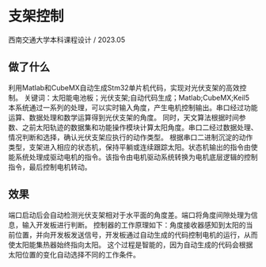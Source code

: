 # 支架控制  
西南交通大学本科课程设计 / 2023.05  

## 做了什么  
利用Matlab和CubeMX自动生成Stm32单片机代码，实现对光伏支架的高效控制。
关键词：太阳能电池板；光伏支架;自动代码生成；Matlab;CubeMX;Keil5
本系统通过一系列的处理，可以实时输入角度，产生电机控制输出。串口经过功能运算、数据处理和数学运算得到光伏支架的角度。
同时，天文算法根据时间参数、之前太阳轨迹的数据集和功能操作模块计算太阳角度。串口二经过数据处理、情况判断和选择，确认光伏支架应执行的动作类型。
根据串口二进制沉淀的动作类型，支架进入相应的状态机，保持平躺或连续跟踪太阳。状态机输出的指令由使能系统处理成驱动电机的指令。该指令由电机驱动系统转换为电机底层逻辑的控制指令，最后控制电机转动。

## 效果  
端口启动后会自动检测光伏支架相对于水平面的角度差。端口将角度间隙处理为信息，输入开发板进行判断。
控制器的工作原理如下：角度接收器感知到太阳的当前位置，并向开发板发送信号，开发板通过自动生成的代码控制电机的运行，从而使太阳能集热器始终指向太阳。
这个过程是智能的，因为自动生成的代码会根据太阳位置的变化自动选择不同的工作条件。
